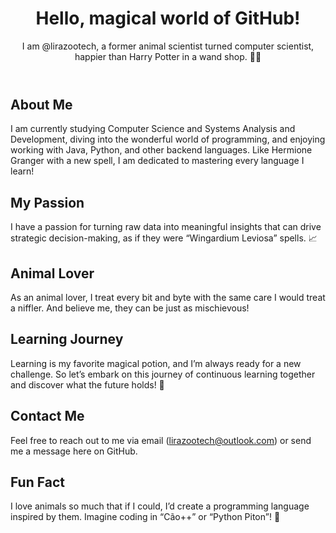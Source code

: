 <!DOCTYPE html>
<html lang="pt-br">
<head>
    <meta charset="UTF-8">
    <meta name="viewport" content="width=device-width, initial-scale=1.0">
    <title>@lirazootech - GitHub Profile</title>
    <link rel="stylesheet" href="styles.css">
</head>
<body>
    <header>
        <h1>Hello, magical world of GitHub!</h1>
        <p>I am @lirazootech, a former animal scientist turned computer scientist, happier than Harry Potter in a wand shop. 🧙‍♂️</p>
    </header>
    <section class="about">
        <h2>About Me</h2>
        <p>I am currently studying Computer Science and Systems Analysis and Development, diving into the wonderful world of programming, and enjoying working with Java, Python, and other backend languages. Like Hermione Granger with a new spell, I am dedicated to mastering every language I learn!</p>
    </section>
    <section class="passion">
        <h2>My Passion</h2>
        <p>I have a passion for turning raw data into meaningful insights that can drive strategic decision-making, as if they were “Wingardium Leviosa” spells. 📈</p>
    </section>
    <section class="animal-lover">
        <h2>Animal Lover</h2>
        <p>As an animal lover, I treat every bit and byte with the same care I would treat a niffler. And believe me, they can be just as mischievous!</p>
    </section>
    <section class="learning-journey">
        <h2>Learning Journey</h2>
        <p>Learning is my favorite magical potion, and I’m always ready for a new challenge. So let’s embark on this journey of continuous learning together and discover what the future holds! 🚀</p>
    </section>
    <section class="contact">
        <h2>Contact Me</h2>
        <p>Feel free to reach out to me via email (<a href="mailto:lirazootech@outlook.com">lirazootech@outlook.com</a>) or send me a message here on GitHub.</p>
    </section>
    <section class="fun-fact">
        <h2>Fun Fact</h2>
        <p>I love animals so much that if I could, I’d create a programming language inspired by them. Imagine coding in “Cão++” or “Python Piton”! 🐾</p>
    </section>
    <!-- Add more sections as needed -->
</body>
</html>


<!---
lirazootech/lirazootech is a ✨ special ✨ repository because its `README.md` (this file) appears on your GitHub profile.
You can click the Preview link to take a look at your changes.
--->

